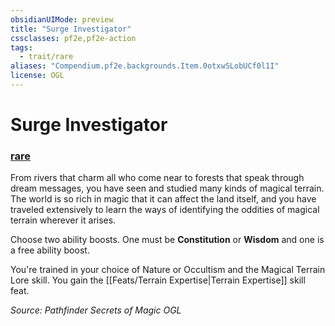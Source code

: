 ```yaml
---
obsidianUIMode: preview
title: "Surge Investigator"
cssclasses: pf2e,pf2e-action
tags:
  - trait/rare
aliases: "Compendium.pf2e.backgrounds.Item.0otxwSLobUCf0l1I"
license: OGL
---
```

# Surge Investigator

### [rare](rare "Rare Rarity Trait")






From rivers that charm all who come near to forests that speak through dream messages, you have seen and studied many kinds of magical terrain. The world is so rich in magic that it can affect the land itself, and you have traveled extensively to learn the ways of identifying the oddities of magical terrain wherever it arises.

Choose two ability boosts. One must be **Constitution** or **Wisdom** and one is a free ability boost.

You're trained in your choice of Nature or Occultism and the Magical Terrain Lore skill. You gain the [[Feats/Terrain Expertise|Terrain Expertise]] skill feat.

*Source: Pathfinder Secrets of Magic*
*OGL*
